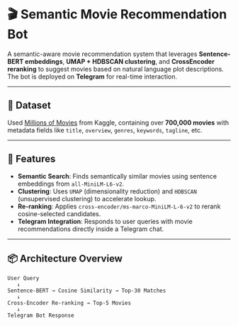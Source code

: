 # 🎬 Semantic Movie Recommendation Bot

A semantic-aware movie recommendation system that leverages **Sentence-BERT embeddings**, **UMAP + HDBSCAN clustering**, and **CrossEncoder reranking** to suggest movies based on natural language plot descriptions. The bot is deployed on **Telegram** for real-time interaction.

---

## 🔗 Dataset

Used [Millions of Movies](https://www.kaggle.com/datasets/akshaypawar7/millions-of-movies) from Kaggle, containing over **700,000 movies** with metadata fields like `title`, `overview`, `genres`, `keywords`, `tagline`, etc.

---

## 🚀 Features

- **Semantic Search**: Finds semantically similar movies using sentence embeddings from `all-MiniLM-L6-v2`.
- **Clustering**: Uses `UMAP` (dimensionality reduction) and `HDBSCAN` (unsupervised clustering) to accelerate lookup.
- **Re-ranking**: Applies `cross-encoder/ms-marco-MiniLM-L-6-v2` to rerank cosine-selected candidates.
- **Telegram Integration**: Responds to user queries with movie recommendations directly inside a Telegram chat.

---

## 📦 Architecture Overview

```text
User Query
   ↓
Sentence-BERT → Cosine Similarity → Top-30 Matches
   ↓
Cross-Encoder Re-ranking → Top-5 Movies
   ↓
Telegram Bot Response
